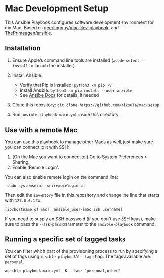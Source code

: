 # Mac Development Setup

This Ansible Playbook configures software development environment for my Mac. Based on [geerlingguy/mac-dev-playbook](https://github.com/geerlingguy/mac-dev-playbook), and [ThePrimeagen/ansible](https://github.com/ThePrimeagen/ansible).

## Installation

  1. Ensure Apple's command line tools are installed (`xcode-select --install` to launch the installer).
  2. Install Ansible:

     - Verify that Pip is installed: `python3 -m pip -V`
     - Install Ansible: `python3 -m pip install --user ansible`
     - See [Ansible Docs](https://docs.ansible.com/ansible/latest/installation_guide/intro_installation.html#installing-and-upgrading-ansible) for details, if needed

  3. Clone this repository: `git clone https://github.com/miksula/mac-setup`
  4. Run `ansible-playbook main.yml` inside this directory. 

## Use with a remote Mac

You can use this playbook to manage other Macs as well, just make sure you can connect to it with SSH:

  1. (On the Mac you want to connect to:) Go to System Preferences > Sharing.
  2. Enable 'Remote Login'.

You can also enable remote login on the command line:

     sudo systemsetup -setremotelogin on

Then edit the `inventory` file in this repository and change the line that starts with `127.0.0.1` to:

```
[ip/hostname of mac]  ansible_user=[mac ssh username]
```

If you need to supply an SSH password (if you don't use SSH keys), make sure to pass the `--ask-pass` parameter to the `ansible-playbook` command.

## Running a specific set of tagged tasks

You can filter which part of the provisioning process to run by specifying a set of tags using `ansible-playbook`'s `--tags` flag. The tags available are: `personal`.

```
ansible-playbook main.yml -K --tags "personal,other"
```   